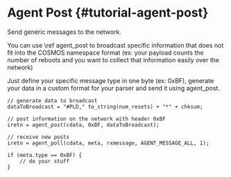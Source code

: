 Agent Post {#tutorial-agent-post}
==========

Send generic messages to the network.

You can use \ref agent_post to broadcast specific information that does not fit into the COSMOS namespace format (ex: your payload counts the number of reboots and you want to collect that information easily over the network)

Just define your specific message type in one byte (ex: 0xBF), generate your data in a custom format for your parser and send it using agent_post.
```
// generate data to broadcast
dataToBroadcast = "#PLD," to_string(num_resets) + "*" + chksum;

// post information on the network with header 0xBF
iretn = agent_post(cdata, 0xBF, dataToBroadcast); 
```

```
// receive new posts
iretn = agent_poll(cdata, meta, rxmessage, AGENT_MESSAGE_ALL, 1);

if (meta.type == 0xBF) {
	// do your stuff
}
```
